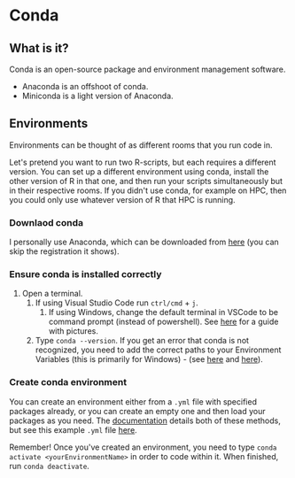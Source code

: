 # Conda

## What is it?
Conda is an open-source package and environment management software. 
- Anaconda is an offshoot of conda.
- Miniconda is a light version of Anaconda.

## Environments
Environments can be thought of as different rooms that you run code in. 

Let's pretend you want to run two R-scripts, but each requires a different version. You can set up a different environment using conda, install the other version of R in that one, and then run your scripts simultaneously but in their respective rooms. If you didn't use conda, for example on HPC, then you could only use whatever version of R that HPC is running.

### Downlaod conda
I personally use Anaconda, which can be downloaded from [here](https://www.anaconda.com/download/success) (you can skip the registration it shows).

### Ensure conda is installed correctly
1. Open a terminal.
   1. If using Visual Studio Code run `ctrl/cmd` + `j`.
      1. If using Windows, change the default terminal in VSCode to be command prompt (instead of powershell). See [here](https://stackoverflow.com/questions/44435697/change-the-default-terminal-in-visual-studio-code) for a guide with pictures.
   2. Type `conda --version`. If you get an error that conda is not recognized, you need to add the correct paths to your Environment Variables (this is primarily for Windows) - (see [here](https://stackoverflow.com/questions/44515769/conda-is-not-recognized-as-internal-or-external-command) and [here](https://stackoverflow.com/questions/44597662/conda-command-is-not-recognized-on-windows-10)).

### Create conda environment
You can create an environment either from a `.yml` file with specified packages already, or you can create an empty one and then load your packages as you need. The [documentation](https://docs.conda.io/projects/conda/en/latest/user-guide/tasks/manage-environments.html) details both of these methods, but see this example `.yml` file [here](https://github.com/mcgregorian1/codePractices/blob/main/conda/sampleCondaEnv.yml).

Remember! Once you've created an environment, you need to type `conda activate <yourEnvironmentName>` in order to code within it. When finished, run `conda deactivate`.
